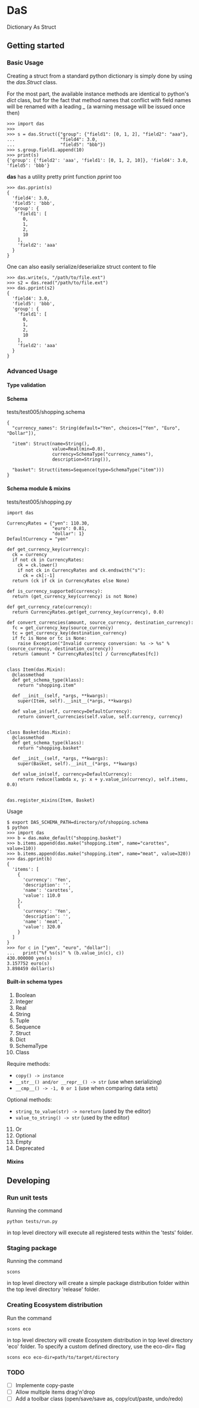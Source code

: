 # DaS
Dictionary As Struct

## Getting started
### Basic Usage
Creating a struct from a standard python dictionary is simply done by using the *das.Struct* class.

For the most part, the available instance methods are identical to python's *dict* class, but for the fact that method names that conflict with field names will be renamed with a leading *_* (a warning message will be issued once then)

```
>>> import das
>>> 
>>> s = das.Struct({"group": {"field1": [0, 1, 2], "field2": "aaa"},
...                 "field4": 3.0,
...                 "field5": "bbb"})
>>> s.group.field1.append(10)
>>> print(s)
{'group': {'field2': 'aaa', 'field1': [0, 1, 2, 10]}, 'field4': 3.0, 'field5': 'bbb'}
```

**das** has a utility pretty print function *pprint* too
```
>>> das.pprint(s)
{
  'field4': 3.0,
  'field5': 'bbb',
  'group': {
    'field1': [
      0,
      1,
      2,
      10
    ],
    'field2': 'aaa'
  }
}
```
One can also easily serialize/deserialize struct content to file
```
>>> das.write(s, "/path/to/file.ext")
>>> s2 = das.read("/path/to/file.ext")
>>> das.pprint(s2)
{
  'field4': 3.0,
  'field5': 'bbb',
  'group': {
    'field1': [
      0,
      1,
      2,
      10
    ],
    'field2': 'aaa'
  }
}
```

### Advanced Usage
#### Type validation
#### Schema
tests/test005/shopping.schema
```
{
  "currency_names": String(default="Yen", choices=["Yen", "Euro", "Dollar"]),

  "item": Struct(name=String(),
                 value=Real(min=0.0),
                 currency=SchemaType("currency_names"),
                 description=String()),

  "basket": Struct(items=Sequence(type=SchemaType("item")))
}
```
#### Schema module & mixins
tests/test005/shopping.py
```
import das

CurrencyRates = {"yen": 110.30,
                 "euro": 0.81,
                 "dollar": 1}
DefaultCurrency = "yen"

def get_currency_key(currency):
  ck = currency
  if not ck in CurrencyRates:
    ck = ck.lower()
    if not ck in CurrencyRates and ck.endswith("s"):
      ck = ck[:-1]
  return (ck if ck in CurrencyRates else None)

def is_currency_supported(currency):
  return (get_currency_key(currency) is not None)

def get_currency_rate(currency):
  return CurrencyRates.get(get_currency_key(currency), 0.0)

def convert_currencies(amount, source_currency, destination_currency):
  fc = get_currency_key(source_currency)
  tc = get_currency_key(destination_currency)
  if fc is None or tc is None:
    raise Exception("Invalid currency conversion: %s -> %s" % (source_currency, destination_currency))
  return (amount * CurrencyRates[tc] / CurrencyRates[fc])


class Item(das.Mixin):
  @classmethod
  def get_schema_type(klass):
    return "shopping.item"

  def __init__(self, *args, **kwargs):
    super(Item, self).__init__(*args, **kwargs)

  def value_in(self, currency=DefaultCurrency):
    return convert_currencies(self.value, self.currency, currency)
    

class Basket(das.Mixin):
  @classmethod
  def get_schema_type(klass):
    return "shopping.basket"

  def __init__(self, *args, **kwargs):
    super(Basket, self).__init__(*args, **kwargs)

  def value_in(self, currency=DefaultCurrency):
    return reduce(lambda x, y: x + y.value_in(currency), self.items, 0.0)


das.register_mixins(Item, Basket)

```
Usage
```
$ export DAS_SCHEMA_PATH=directory/of/shopping.schema
$ python
>>> import das
>>> b = das.make_default("shopping.basket")
>>> b.items.append(das.make("shopping.item", name="carottes", value=110))
>>> b.items.append(das.make("shopping.item", name="meat", value=320))
>>> das.pprint(b)
{
  'items': [
    {
      'currency': 'Yen',
      'description': '',
      'name': 'carottes',
      'value': 110.0
    },
    {
      'currency': 'Yen',
      'description': '',
      'name': 'meat',
      'value': 320.0
    }
  ]
}
>>> for c in ["yen", "euro", "dollar"]:
...   print("%f %s(s)" % (b.value_in(c), c))
430.000000 yen(s)
3.157752 euro(s)
3.898459 dollar(s)
```

#### Built-in schema types
1. Boolean
2. Integer
3. Real
4. String
5. Tuple
6. Sequence
7. Struct
8. Dict
9. SchemaType
10. Class

Require methods:
- ```copy() -> instance```
- ```__str__() and/or __repr__() -> str``` (use when serializing)
- ```__cmp__() -> -1, 0 or 1``` (use when comparing data sets)

Optional methods:
- ```string_to_value(str) -> noreturn``` (used by the editor)
- ```value_to_string() -> str``` (used by the editor)

11. Or
12. Optional
13. Empty
14. Deprecated

#### Mixins

## Developing
### Run unit tests
Running the command
```
python tests/run.py
```
in top level directory will execute all registered tests within the 'tests' folder.

### Staging package
Running the command
```
scons
```
in top level directory will create a simple package distribution folder within the top level directory 'release' folder.

### Creating Ecosystem distribution
Run the command
```
scons eco
```
in top level directory will create Ecosystem distribution in top level directory 'eco' folder.
To specify a custom defined directory, use the eco-dir= flag
```
scons eco eco-dir=path/to/target/directory
```

### TODO
- [ ] Implemente copy-paste
- [ ] Allow multiple items drag'n'drop
- [ ] Add a toolbar class (open/save/save as, copy/cut/paste, undo/redo)

